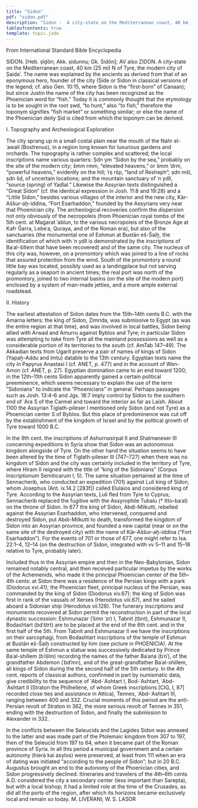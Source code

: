```yaml
---
title: "Sidon"
pdf: "sidon.pdf"
description: "Sidon -  A city-state on the Mediterranean coast, 40 km (25 mi) N of Tyre, the modern city of Ṣaidaʾ."
tableofcontents: true
template: topic.jade
---
```


From International Standard Bible Encyclopedia  

SIDON. [Heb. ṣîḏôn; Akk. ṣidunnu; Gk. Sidōn]; AV also ZIDON. A city-state on the Mediterranean coast, 40 km (25 mi) N of Tyre, the modern city of Ṣaidaʾ. The name was explained by the ancients as derived from that of an eponymous hero, founder of the city (Side or Sidon in classical versions of the legend; cf. also Gen. 10:15, where Sidon is the “first-born” of Canaan); but since Justin the name of the city has been recognized as the Phoenician word for “fish.” Today it is commonly thought that the etymology is to be sought in the root ṣwd, “to hunt,” also “to fish,” therefore the toponym signifies “fish market” or something similar; or else the name of the Phoenician deity Ṣid is cited from which the toponym can be derived.

I. Topography and Archeological Exploration

The city sprang up in a small costal plain near the mouth of the Nahr el-ʿawali (Bostrenus), in a region long known for luxurious gardens and orchards. The topography is rather complex and scattered; the local inscriptions name various quarters: Ṣdn ym “Sidon by the sea,” probably on the site of the modern city; šmm rmm, “elevated heavens,” or šmm ʾdrm, “powerful heavens,” evidently on the hill; ʾrṣ ršp, “land of Resheph”; ṣdn mšl, ṣdn šd, of uncertain locations; and the mountain sanctuary of ʿn ydll, “source (spring) of Yadlal.” Likewise the Assyrian texts distinguished a “Great Sidon” (cf. the identical expression in Josh. 11:8 and 19:28) and a “Little Sidon,” besides various villages of the interior and the new city, Kār-Aššur-aḫ-iddina, “Fort Esarhaddon,” founded by the Assyrians very near that Phoenician city. The archeological recoveries confirm the dispersion not only obviously of the necropoleis (from Phoenician royal tombs of the 5th cent. at Maġarat ʾablun, to the various necropoleis of the Bronze Age at Kafr Ğarra, Lebeʿa, Quraya, and of the Roman era), but also of the sanctuaries (the monumental one of Eshmun at Bustān eš-Šaiḫ, the identification of which with ʿn ydll is demonstrated by the inscriptions of Baʿal-šillem that have been recovered) and of the same city. The nucleus of this city was, however, on a promontory which was joined to a line of rocks that assured protection from the wind. South of the promontory a round little bay was located, possibly used as a landingplace but not serving regularly as a seaport in ancient times; the real port was north of the promontory, joined to two internal basins (on the site of the modern port) enclosed by a system of man-made jetties, and a more ample external roadstead.

II. History

The earliest attestation of Sidon dates from the 15th–14th cents B.C. with the Amarna letters: the king of Sidon, Zimrida, was submissive to Egypt (as was the entire region at that time), and was involved in local battles, Sidon being allied with Arwad and Amurru against Byblos and Tyre; in particular Sidon was attempting to take from Tyre all the mainland possessions as well as a considerable portion of its territories to the south (cf. AmTab 147–49). The Akkadian texts from Ugarit preserve a pair of names of kings of Sidon (Yapaḫ-Addu and Imtu) datable to the 13th century. Egyptian texts name the city in Papyrus Anastasi I (cf. ANET, p. 477) and in the account of Wen-Amon (cf. ANET, p. 27). Egyptian domination came to an end toward 1200; in the 12th–11th cents Sidon apparently gained a certain political preeminence, which seems necessary to explain the use of the term “Sidonians” to indicate the “Phoenicians” in general. Perhaps passages such as Josh. 13:4–6 and Jgs. 18:7 imply control by Sidon to the southern end of ʿAra S of the Carmel and toward the interior as far as Laish. About 1100 the Assyrian Tiglath-pileser I mentioned only Sidon (and not Tyre) as a Phoenician center S of Byblos. But this place of predominence was cut off by the establishment of the kingdom of Israel and by the political growth of Tyre toward 1000 B.C.

In the 9th cent. the inscriptions of Ashurnasirpal II and Shalmaneser III concerning expeditions in Syria show that Sidon was an autonomous kingdom alongside of Tyre. On the other hand the situation seems to have been altered by the time of Tiglath-pileser III (747–727) when there was no kingdom of Sidon and the city was certainly included in the territory of Tyre, where Hiram II reigned with the title of “king of the Sidonians” (Corpus lnscriptionum Semiticarum I, 5). The same situation pertained at the time of Sennacherib, who conducted an expedition (701) against Luli king of Sidon, whom Josephus (Ant. ix.14.2 [283f]) called Elulaios and considered king of Tyre. According to the Assyrian texts, Luli fled from Tyre to Cyprus; Sennacherib replaced the fugitive with the Assyrophile Tubalu (* Itto-baʿal) on the throne of Sidon. In 677 the king of Sidon, Abdi-Milkutti, rebelled against the Assyrian Esarhaddon, who intervened, conquered and destroyed Sidon, put Abdi-Milkutti to death, transformed the kingdom of Sidon into an Assyrian province, and founded a new capital (near or on the same site of the destroyed city) with the name of Kār-Aššur-aḫ-iddina (“Fort Esarhaddon”). For the events of 701 or those of 677, one might refer to Isa. 22:1–4, 12–14 (on the destruction of Sidon, integrated with vv 5–11 and 15–18 relative to Tyre, probably later).

Included thus in the Assyrian empire and then in the Neo-Babylonian, Sidon remained notably central, and then received particular impetus by the works of the Achemenids, who made it the principal Phoenician center of the 5th–4th cents: at Sidon there was a residence of the Persian kings with a park (Diodorus xvi.41); the Phoenician fleet, principal nucleus of the Persian, was commanded by the king of Sidon (Diodorus xiv.67); the king of Sidon was first in rank of the vassals of Xerxes (Herodotus viii.67), and he sailed aboard a Sidonian ship (Herodotus vii.128). The funerary inscriptions and monuments recovered at Sidon permit the reconstruction in part of the local dynastic succession: Eshmunazar (ʾšmn ʿzr) I, Tabnit (tbnt), Eshmunazar II, Bodashtart (bdʿštrt) are to be placed at the end of the 6th cent. and in the first half of the 5th. From Tabnit and Eshmunazar II we have the inscriptions on their sarcophagi, from Bodashtart inscriptions of the temple of Eshmun at Bustān eš-Šaiḫ constructed by him (see picture in PHOENICIA). At the same temple of Eshmun a statue was successively dedicated by Prince Baʿal-shillem (bʿlšlm) recording the names of the father Baʿana (bʿnʾ), of the grandfather Abdemon (ʿbdʾmn), and of the great-grandfather Baʿal-shillem, all kings of Sidon during the the second half of the 5th century. In the 4th cent. reports of classical authors, confirmed in part by numismatic data, give credibility to the sequence of ʿAbd-ʿAshtart I, Bod-ʿAshtart, ʿAbd-ʿAshtart II (Straton the Philhellene, of whom Greek inscriptions [CIG, I, 87] recorded close ties and assistance in Attica), Tennes, ʿAbd-ʿAshtart III, ranging between 400 and 332. Crucial moments of this period are the anti-Persian revolt of Straton in 362, the more serious revolt of Tennes in 351, ending with the destruction of Sidon, and finally the submission to Alexander in 332.

In the conflicts between the Seleucids and the Lagides Sidon was annexed to the latter and was made part of the Ptolemaic kingdom from 307 to 197, then of the Seleucid from 197 to 64, when it became part of the Roman province of Syria. In all this period a municipal government and a certain autonomy (hierá kaí ásylos) were preserved, at least from 111 when an era of dating was initiated “according to the people of Sidon”; but in 20 B.C. Augustus brought an end to the autonomy of the Phoenician cities, and Sidon progressively declined. Itineraries and travelers of the 4th–6th cents A.D. considered the city a secondary center (less important than Sarepta), but with a local bishop; it had a limited role at the time of the Crusades, as did all the ports of the region, after which its horizons became exclusively local and remain so today.
M. LIVERANI; W. S. LASOR
